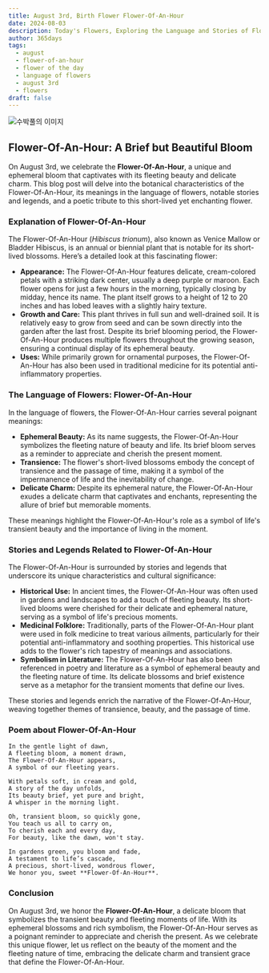 ```yaml
---
title: August 3rd, Birth Flower Flower-Of-An-Hour
date: 2024-08-03
description: Today's Flowers, Exploring the Language and Stories of Flowers Flower-Of-An-Hour
author: 365days
tags:
  - august
  - flower-of-an-hour
  - flower of the day
  - language of flowers
  - august 3rd
  - flowers
draft: false
---
```


![수박풀의 이미지](https://cdn.pixabay.com/photo/2016/02/12/17/32/flower-1196470_1280.jpg#center)


## Flower-Of-An-Hour: A Brief but Beautiful Bloom

On August 3rd, we celebrate the **Flower-Of-An-Hour**, a unique and ephemeral bloom that captivates with its fleeting beauty and delicate charm. This blog post will delve into the botanical characteristics of the Flower-Of-An-Hour, its meanings in the language of flowers, notable stories and legends, and a poetic tribute to this short-lived yet enchanting flower.

### Explanation of Flower-Of-An-Hour

The Flower-Of-An-Hour (*Hibiscus trionum*), also known as Venice Mallow or Bladder Hibiscus, is an annual or biennial plant that is notable for its short-lived blossoms. Here’s a detailed look at this fascinating flower:

- **Appearance:** The Flower-Of-An-Hour features delicate, cream-colored petals with a striking dark center, usually a deep purple or maroon. Each flower opens for just a few hours in the morning, typically closing by midday, hence its name. The plant itself grows to a height of 12 to 20 inches and has lobed leaves with a slightly hairy texture.
- **Growth and Care:** This plant thrives in full sun and well-drained soil. It is relatively easy to grow from seed and can be sown directly into the garden after the last frost. Despite its brief blooming period, the Flower-Of-An-Hour produces multiple flowers throughout the growing season, ensuring a continual display of its ephemeral beauty.
- **Uses:** While primarily grown for ornamental purposes, the Flower-Of-An-Hour has also been used in traditional medicine for its potential anti-inflammatory properties.

### The Language of Flowers: Flower-Of-An-Hour

In the language of flowers, the Flower-Of-An-Hour carries several poignant meanings:

- **Ephemeral Beauty:** As its name suggests, the Flower-Of-An-Hour symbolizes the fleeting nature of beauty and life. Its brief bloom serves as a reminder to appreciate and cherish the present moment.
- **Transience:** The flower's short-lived blossoms embody the concept of transience and the passage of time, making it a symbol of the impermanence of life and the inevitability of change.
- **Delicate Charm:** Despite its ephemeral nature, the Flower-Of-An-Hour exudes a delicate charm that captivates and enchants, representing the allure of brief but memorable moments.

These meanings highlight the Flower-Of-An-Hour's role as a symbol of life's transient beauty and the importance of living in the moment.

### Stories and Legends Related to Flower-Of-An-Hour

The Flower-Of-An-Hour is surrounded by stories and legends that underscore its unique characteristics and cultural significance:

- **Historical Use:** In ancient times, the Flower-Of-An-Hour was often used in gardens and landscapes to add a touch of fleeting beauty. Its short-lived blooms were cherished for their delicate and ephemeral nature, serving as a symbol of life's precious moments.
- **Medicinal Folklore:** Traditionally, parts of the Flower-Of-An-Hour plant were used in folk medicine to treat various ailments, particularly for their potential anti-inflammatory and soothing properties. This historical use adds to the flower's rich tapestry of meanings and associations.
- **Symbolism in Literature:** The Flower-Of-An-Hour has also been referenced in poetry and literature as a symbol of ephemeral beauty and the fleeting nature of time. Its delicate blossoms and brief existence serve as a metaphor for the transient moments that define our lives.

These stories and legends enrich the narrative of the Flower-Of-An-Hour, weaving together themes of transience, beauty, and the passage of time.

### Poem about Flower-Of-An-Hour


	In the gentle light of dawn,
	A fleeting bloom, a moment drawn,
	The Flower-Of-An-Hour appears,
	A symbol of our fleeting years.
	
	With petals soft, in cream and gold,
	A story of the day unfolds,
	Its beauty brief, yet pure and bright,
	A whisper in the morning light.
	
	Oh, transient bloom, so quickly gone,
	You teach us all to carry on,
	To cherish each and every day,
	For beauty, like the dawn, won't stay.
	
	In gardens green, you bloom and fade,
	A testament to life’s cascade,
	A precious, short-lived, wondrous flower,
	We honor you, sweet **Flower-Of-An-Hour**.

### Conclusion

On August 3rd, we honor the **Flower-Of-An-Hour**, a delicate bloom that symbolizes the transient beauty and fleeting moments of life. With its ephemeral blossoms and rich symbolism, the Flower-Of-An-Hour serves as a poignant reminder to appreciate and cherish the present. As we celebrate this unique flower, let us reflect on the beauty of the moment and the fleeting nature of time, embracing the delicate charm and transient grace that define the Flower-Of-An-Hour.